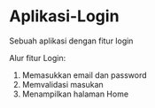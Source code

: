# Aplikasi-Login
Sebuah aplikasi dengan fitur login

Alur fitur Login:
1. Memasukkan email dan password
2. Memvalidasi masukan
3. Menampilkan halaman Home
